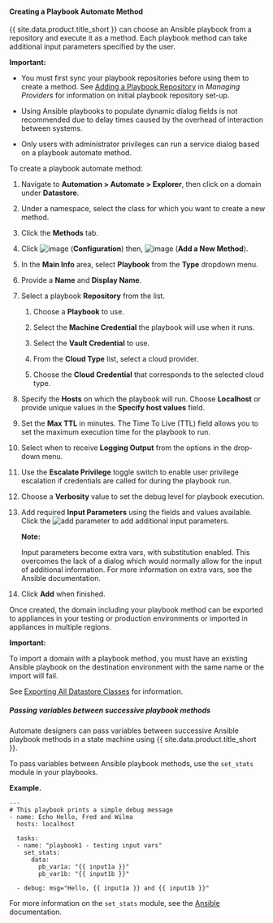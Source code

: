 #### Creating a Playbook Automate Method

{{ site.data.product.title_short }} can choose an Ansible playbook from a repository and
execute it as a method. Each playbook method can take additional input
parameters specified by the user.

**Important:**

  - You must first sync your playbook repositories before using them to create a method. See [Adding a Playbook Repository](../managing_providers/index.html#adding-a-playbook-repository) in *Managing Providers* for information on initial playbook repository set-up.

  - Using Ansible playbooks to populate dynamic dialog fields is not recommended due to delay times caused by the overhead of interaction between systems.

  - Only users with administrator privileges can run a service dialog based on a playbook automate method.

To create a playbook automate method:

1.  Navigate to **Automation > Automate > Explorer**, then click on a domain under **Datastore**.

2.  Under a namespace, select the class for which you want to create a new method.

3.  Click the **Methods** tab.

4.  Click ![image](../images/1847.png) (**Configuration**) then,
    ![image](../images/1862.png) (**Add a New Method**).

5.  In the **Main Info** area, select **Playbook** from the **Type** dropdown menu.

6.  Provide a **Name** and **Display Name**.

7.  Select a playbook **Repository** from the list.

    1.  Choose a **Playbook** to use.

    2.  Select the **Machine Credential** the playbook will use when it runs.

    3.  Select the **Vault Credential** to use.

    4.  From the **Cloud Type** list, select a cloud provider.

    5.  Choose the **Cloud Credential** that corresponds to the selected cloud type.

8.  Specify the **Hosts** on which the playbook will run. Choose **Localhost** or provide unique values in the **Specify host values** field.

9.  Set the **Max TTL** in minutes. The Time To Live (TTL) field allows you to set the maximum execution time for the playbook to run.

10. Select when to receive **Logging Output** from the options in the drop-down menu.

11. Use the **Escalate Privilege** toggle switch to enable user privilege escalation if credentials are called for during the playbook run.

12. Choose a **Verbosity** value to set the debug level for playbook execution.

13. Add required **Input Parameters** using the fields and values available. Click the ![add parameter](../images/add_parameter.png) to add additional input parameters.

    **Note:**

    Input parameters become extra vars, with substitution enabled. This overcomes the lack of a dialog which would normally allow for the input of additional information. For more information on extra vars,
    see the Ansible documentation.

14. Click **Add** when finished.

Once created, the domain including your playbook method can be exported to appliances in your testing or production environments or imported in appliances in multiple regions.

**Important:**

To import a domain with a playbook method, you must have an existing Ansible playbook on the destination environment with the same name or the import will fail.

See [Exporting All Datastore Classes](#exporting-all-datastore-classes) for information.

##### Passing variables between successive playbook methods

Automate designers can pass variables between successive Ansible playbook methods in a state machine using {{ site.data.product.title_short }}.

To pass variables between Ansible playbook methods, use the `set_stats` module in your playbooks.

**Example.**

    ---
    # This playbook prints a simple debug message
    - name: Echo Hello, Fred and Wilma
      hosts: localhost

      tasks:
      - name: "playbook1 - testing input vars"
        set_stats:
          data:
            pb_var1a: "{{ input1a }}"
            pb_var1b: "{{ input1b }}"

      - debug: msg="Hello, {{ input1a }} and {{ input1b }}"

For more information on the `set_stats` module, see the
[Ansible](https://docs.ansible.com) documentation.
